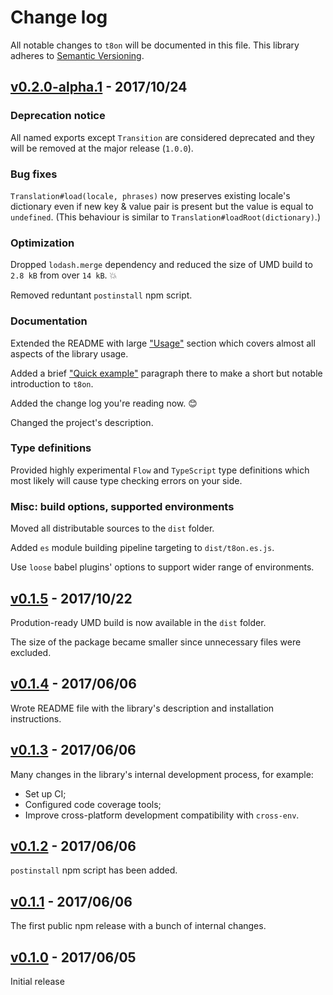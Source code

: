 # Change log

All notable changes to `t8on` will be documented in this file.
This library adheres to [Semantic Versioning](http://semver.org/). 

## [v0.2.0-alpha.1](https://github.com/oopscurity/t8on/releases/tag/v0.2.0-alpha.1) - 2017/10/24

### Deprecation notice

All named exports except `Transition` are considered deprecated and they will be removed at the major release (`1.0.0`). 

### Bug fixes

`Translation#load(locale, phrases)` now preserves existing locale's dictionary even if new key & value pair is present but the value is equal to `undefined`. (This behaviour is similar to `Translation#loadRoot(dictionary)`.)

### Optimization

Dropped `lodash.merge` dependency and reduced the size of UMD build to `2.8 kB` from over `14 kB`. :boom:

Removed reduntant `postinstall` npm script.

### Documentation

Extended the README with large ["Usage"](https://github.com/Oopscurity/t8on#usage) section which covers almost all aspects of the library usage.

Added a brief ["Quick example"](https://github.com/Oopscurity/t8on#quick-example) paragraph there to make a short but notable introduction to `t8on`.

Added the change log you're reading now. :blush:

Changed the project's description.

### Type definitions

Provided highly experimental `Flow` and `TypeScript` type definitions which most likely will cause type checking errors on your side.

### Misc: build options, supported environments

Moved all distributable sources to the `dist` folder.

Added `es` module building pipeline targeting to `dist/t8on.es.js`.

Use `loose` babel plugins' options to support wider range of environments.

## [v0.1.5](https://github.com/oopscurity/t8on/releases/tag/v0.1.5) - 2017/10/22

Prodution-ready UMD build is now available in the `dist` folder.

The size of the package became smaller since unnecessary files were excluded.

## [v0.1.4](https://github.com/oopscurity/t8on/releases/tag/v0.1.4) - 2017/06/06 

Wrote README file with the library's description and installation instructions.

## [v0.1.3](https://github.com/oopscurity/t8on/releases/tag/v0.1.3) - 2017/06/06

Many changes in the library's internal development process, for example:

- Set up CI;
- Configured code coverage tools;
- Improve cross-platform development compatibility with `cross-env`.

## [v0.1.2](https://github.com/oopscurity/t8on/releases/tag/v0.1.2) - 2017/06/06

`postinstall` npm script has been added.

## [v0.1.1](https://github.com/oopscurity/t8on/releases/tag/v0.1.1) - 2017/06/06

The first public npm release with a bunch of internal changes.

## [v0.1.0](https://github.com/oopscurity/t8on/releases/tag/v0.1.0) - 2017/06/05

Initial release
